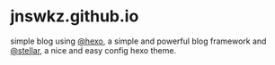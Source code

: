 # jnswkz.github.io
simple blog using [@hexo](https://hexo.io/), a simple and powerful blog framework and [@stellar](https://xaoxuu.com/wiki/stellar/), a nice and easy config hexo theme.
